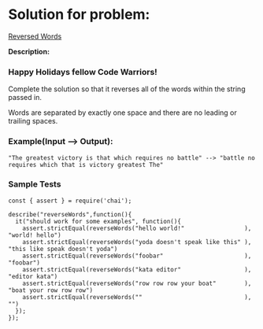 # Solution for problem:

[Reversed Words](https://www.codewars.com/kata/51c8991dee245d7ddf00000e)

**Description:**

### Happy Holidays fellow Code Warriors!

Complete the solution so that it reverses all of the words within the string passed in.

Words are separated by exactly one space and there are no leading or trailing spaces.

### Example(Input --> Output):

```plaintext
"The greatest victory is that which requires no battle" --> "battle no requires which that is victory greatest The"
```

### Sample Tests

```plaintext
const { assert } = require('chai');

describe("reverseWords",function(){
  it("should work for some examples", function(){
    assert.strictEqual(reverseWords("hello world!"                 ),  "world! hello")
    assert.strictEqual(reverseWords("yoda doesn't speak like this" ),  "this like speak doesn't yoda")
    assert.strictEqual(reverseWords("foobar"                       ),  "foobar")
    assert.strictEqual(reverseWords("kata editor"                  ),  "editor kata")
    assert.strictEqual(reverseWords("row row row your boat"        ),  "boat your row row row")
    assert.strictEqual(reverseWords(""                             ),  "")
  });
});

```
